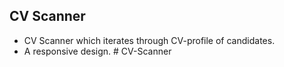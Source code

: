 ## CV Scanner
- CV Scanner which iterates through CV-profile of candidates.
- A responsive design.
#   C V - S c a n n e r  
 